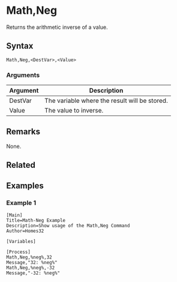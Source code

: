 # Math,Neg

Returns the arithmetic inverse of a value.

## Syntax

```pebakery
Math,Neg,<DestVar>,<Value>
```

### Arguments

| Argument | Description |
| --- | --- |
| DestVar | The variable where the result will be stored. |
| Value | The value to inverse. |

## Remarks

None.

## Related

## Examples

### Example 1

```pebakery
[Main]
Title=Math-Neg Example
Description=Show usage of the Math,Neg Command
Author=Homes32

[Variables]

[Process]
Math,Neg,%neg%,32
Message,"32: %neg%"
Math,Neg,%neg%,-32
Message,"-32: %neg%"
```